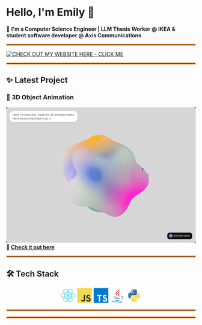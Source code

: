 # Hello, I'm Emily 👋  
🚀 **I'm a Computer Science Engineer | LLM Thesis Worker @ IKEA & student software developer @ Axis Communications**
 
<hr style="border: 2px solid #f28c28;" />

[![CHECK OUT MY WEBSITE HERE - CLICK ME](https://img.shields.io/badge/-CHECK%20OUT%20MY%20WEBSITE%20HERE%20--%20CLICK%20ME-FF5722?style=flat&logo=netlify&logoColor=white)](https://hahaem1ly.netlify.app/)

<hr style="border: 2px solid #f28c28;" />

## ✨ Latest Project  
### 🎨 3D Object Animation  

![Website Preview](./preview.gif)  
**🔗 [Check it out here](https://hahaem1ly.github.io/3d-object-animation/)**  

<hr style="border: 2px solid #f28c28;" />


## 🛠 Tech Stack  
<div align="center">
  <img src="https://raw.githubusercontent.com/devicons/devicon/master/icons/react/react-original.svg" alt="React" width="40" height="40"/>
  <img src="https://raw.githubusercontent.com/devicons/devicon/master/icons/javascript/javascript-original.svg" alt="JavaScript" width="40" height="40"/>
  <img src="https://raw.githubusercontent.com/devicons/devicon/master/icons/typescript/typescript-original.svg" alt="TypeScript" width="40" height="40"/>
  <img src="https://raw.githubusercontent.com/devicons/devicon/master/icons/java/java-original.svg" alt="Java" width="40" height="40"/>
  <img src="https://raw.githubusercontent.com/devicons/devicon/master/icons/python/python-original.svg" alt="Python" width="40" height="40"/>
</div>
<hr style="border: 2px solid #f28c28;" />

<hr style="border: 2px solid #f28c28;" />

